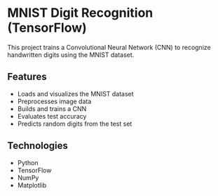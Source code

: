 # MNIST Digit Recognition (TensorFlow)

This project trains a Convolutional Neural Network (CNN) to recognize handwritten digits using the MNIST dataset.

## Features
- Loads and visualizes the MNIST dataset
- Preprocesses image data
- Builds and trains a CNN
- Evaluates test accuracy
- Predicts random digits from the test set

## Technologies
- Python
- TensorFlow
- NumPy
- Matplotlib
